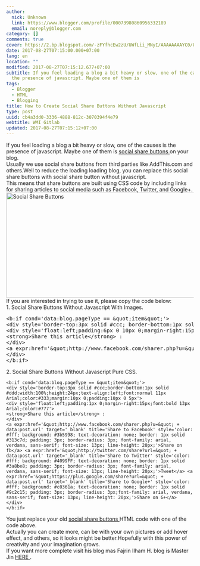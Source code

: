 ```yaml
---
author:
  nick: Unknown
  link: https://www.blogger.com/profile/00073980860956332189
  email: noreply@blogger.com
category: []
comments: true
cover: https://2.bp.blogspot.com/-zFYfhcEw2zU/UWfLii_MNyI/AAAAAAAAYC0/8x-A-h5Gbsg/s640/share+this.jpg
date: 2017-08-27T07:15:00.000+07:00
lang: en
location: ""
modified: 2017-08-27T07:15:12.677+07:00
subtitle: If you feel loading a blog a bit heavy or slow, one of the causes is
  the presence of javascript. Maybe one of them is
tags:
  - Blogger
  - HTML
  - Blogging
title: How to Create Social Share Buttons Without Javascript
type: post
uuid: cb4a3dd0-3336-4888-812c-3070394f4e79
webtitle: WMI Gitlab
updated: 2017-08-27T07:15:12+07:00
---
```


<div>If you feel loading a blog a bit heavy or slow, one of the causes is         the presence of javascript. Maybe one of them is         <a href="http://translate.googleusercontent.com/translate_c?depth=1&amp;nv=1&amp;rurl=translate.google.com&amp;sl=id&amp;sp=nmt4&amp;tl=en&amp;u=http://www.kompiajaib.com/2013/04/membuat-social-share-buttons-tanpa.html&amp;usg=ALkJrhihEXhHEleKNMnpPHACMOAlPoQs8g" title="Create Social Share Buttons Without Javascript" rel="noopener noreferer nofollow">            social share buttons         </a>        on your blog.     </div><div></div><div>Usually we use social share buttons from third parties like AddThis.com         and others.Well to reduce the loading loading blog, you can replace         this social share buttons with social share button without javascript.     </div><div></div><div>This means that share buttons are built using CSS code by including         links for sharing articles to social media such as Facebook, Twitter,         and Google+.     </div><div></div><img alt="Social Share Buttons" height="282" src="https://2.bp.blogspot.com/-zFYfhcEw2zU/UWfLii_MNyI/AAAAAAAAYC0/8x-A-h5Gbsg/s640/share+this.jpg" title="Create Social Share Buttons Without Javascript" width="640"><br><div></div><div>If you are interested in trying to use it, please copy the code below:     </div><div></div><div>1. Social Share Buttons Without Javascript With Images.     <br><pre>&lt;b:if cond='data:blog.pageType == &amp;quot;item&amp;quot;'&gt;<br>&lt;div style='border-top:3px solid #ccc; border-bottom:1px solid #ddd; width:100%;height:35px;text-align:left;font:normal 11px Arial;color:#333;margin:10px 0;padding:10px 0 5px'&gt;<br>&lt;div style='float:left;padding:6px 0 10px 0;margin-right:15px;font:bold 14px Arial;color:#777'&gt;<br>&lt;strong&gt;Share this article&lt;/strong&gt; : <br>&lt;/div&gt;<br>&lt;a expr:href='&amp;quot;http://www.facebook.com/sharer.php?u=&amp;quot; + data:post.url' target='_blank' title='Share to Facebook'&gt;&lt;img alt='Facebook' height='30' src='https://lh3.googleusercontent.com/-ErgrNe7VaTM/T4ywntBsxGI/AAAAAAAAJHA/79YM4bBqnf4/s57/Facebook%2520alt%25202.png' width='30' title='Share to Facebook'/&gt;&lt;/a&gt; &lt;a expr:href='&amp;quot;http://twitter.com/share?url=&amp;quot; + data:post.url' style='margin-left:10px' target='_blank' title='Share to Twitter'&gt;&lt;img alt='Twitter' height='30' src='https://lh5.googleusercontent.com/-jZW7xfQfo5c/T4ywo5r5yBI/AAAAAAAAJHM/4ZtK0i8IXyA/s57/Twitter%2520alt%25204.png' width='30' title='Share to Twitter'/&gt;&lt;/a&gt; &lt;a expr:href='&amp;quot;https://plus.google.com/share?url=&amp;quot; + data:post.url' style='margin-left:10px' target='_blank' title='Share to Google+'&gt;&lt;img alt='Google+' height='30' src='https://lh5.googleusercontent.com/-l682ZOmTPl8/T4ywn1Z13TI/AAAAAAAAJG8/ncHs61veQOo/s57/Google%252B%2520alt%25202.png' width='30' title='Share to Google+'/&gt;&lt;/a&gt;<br>&lt;/div&gt;<br>&lt;/b:if&gt;</pre></div><div>2. Social Share Buttons Without Javascript Pure CSS.     </div><div></div><div><pre><code>&lt;b:if cond='data:blog.pageType == &amp;quot;item&amp;quot;'&gt;<br>&lt;div style='border-top:3px solid #ccc;border-bottom:1px solid #ddd;width:100%;height:24px;text-align:left;font:normal 11px Arial;color:#333;margin:10px 0;padding:10px 0 5px'&gt;<br>&lt;div style='float:left;padding:1px 0;margin-right:15px;font:bold 13px Arial;color:#777'&gt;<br>&lt;strong&gt;Share this article&lt;/strong&gt; :<br>&lt;/div&gt;<br>&lt;a expr:href='&amp;quot;http://www.facebook.com/sharer.php?u=&amp;quot; + data:post.url' target='_blank' title='Share to Facebook' style='color: #fff; background: #3b5998; text-decoration: none; border: 1px solid #313c7d; padding: 3px; border-radius: 3px; font-family: arial, verdana, sans-serif; font-size: 13px; line-height: 20px;'&gt;Share on fb&lt;/a&gt; &lt;a expr:href='&amp;quot;http://twitter.com/share?url=&amp;quot; + data:post.url' target='_blank' title='Share to Twitter' style='color: #fff; background: #4099FF; text-decoration: none; border: 1px solid #3a8be8; padding: 3px; border-radius: 3px; font-family: arial, verdana, sans-serif; font-size: 13px; line-height: 20px;'&gt;Tweet&lt;/a&gt; &lt;a expr:href='&amp;quot;https://plus.google.com/share?url=&amp;quot; + data:post.url' target='_blank' title='Share to Google+' style='color: #fff; background: #c0361a; text-decoration: none; border: 1px solid #9c2c15; padding: 3px; border-radius: 3px;font-family: arial, verdana, sans-serif; font-size: 13px; line-height: 20px;'&gt;Share on G+&lt;/a&gt;<br>&lt;/div&gt;<br>&lt;/b:if&gt;</code></pre></div><div></div><div>You just replace your old         <a href="http://translate.googleusercontent.com/translate_c?depth=1&amp;nv=1&amp;rurl=translate.google.com&amp;sl=id&amp;sp=nmt4&amp;tl=en&amp;u=http://www.kompiajaib.com/2013/04/membuat-social-share-buttons-tanpa.html&amp;usg=ALkJrhihEXhHEleKNMnpPHACMOAlPoQs8g" title="Create Social Share Buttons Without Javascript" rel="noopener noreferer nofollow">            social share buttons         </a>        HTML code with one of the code above.     </div><div></div><div>Actually you can create more, can be with your own pictures or add         hover effect, and others, so it looks might be better.Hopefully with         this power of creativity and your imagination grows.     <br>If you want more complete visit his blog mas Fajrin Ilham H. blog is         Master Jin         <a href="http://translate.googleusercontent.com/translate_c?depth=1&amp;nv=1&amp;rurl=translate.google.com&amp;sl=id&amp;sp=nmt4&amp;tl=en&amp;u=http://mas-jin.blogspot.com/2013/04/tombol-share-mirip-blog-mas-sugeng.html&amp;usg=ALkJrhjCY0yjcpiYmai-va9SpqjAL4O5lw" rel="noopener noreferer nofollow" title="Master Jin">            HERE         </a>        .     </div><script>document.querySelectorAll("pre,code");
  pretext.forEach(function (el) {
    el.classList.toggle("notranslate", true);
  });</script><script>document.querySelectorAll("pre,code");
  pretext.forEach(function (el) {
    el.classList.toggle("notranslate", true);
  });</script>